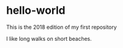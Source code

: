 # hello-world
This is the 2018 edition of my first repository

I like long walks on short beaches. 
